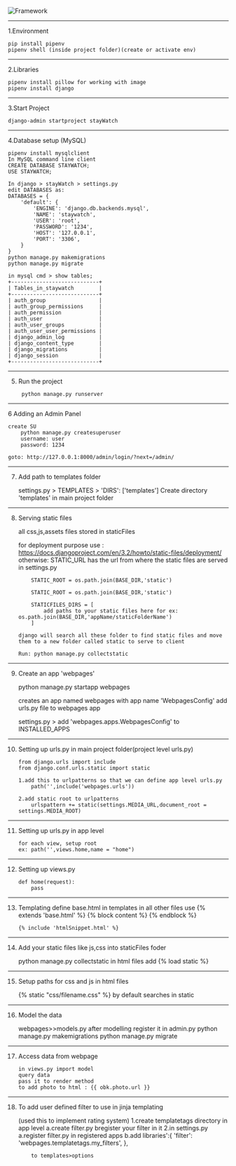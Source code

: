 ![Framework](https://img.shields.io/badge/Django-3.2.6-blue)

----------------------------------------------


1.Environment
		
    pip install pipenv
    pipenv shell (inside project folder)(create or activate env)
----------------------------------------------
2.Libraries

    pipenv install pillow for working with image 
    pipenv install django
----------------------------------------------
3.Start Project 

    django-admin startproject stayWatch
----------------------------------------------
4.Database setup (MySQL)

    pipenv install mysqlclient
    In MySQL command line client
    CREATE DATABASE STAYWATCH;
    USE STAYWATCH;

    In django > stayWatch > settings.py 
    edit DATABASES as:
    DATABASES = {
        'default': {
            'ENGINE': 'django.db.backends.mysql',
            'NAME': 'staywatch',
            'USER': 'root',
            'PASSWORD': '1234',
            'HOST': '127.0.0.1',
            'PORT': '3306',
        }
    }
    python manage.py makemigrations
    python manage.py migrate

    in mysql cmd > show tables;
    +----------------------------+
    | Tables_in_staywatch        |
    +----------------------------+
    | auth_group                 |
    | auth_group_permissions     |
    | auth_permission            |
    | auth_user                  |
    | auth_user_groups           |
    | auth_user_user_permissions |
    | django_admin_log           |
    | django_content_type        |
    | django_migrations          |
    | django_session             |
    +----------------------------+
----------------------------------------------
5. Run the project

        python manage.py runserver
----------------------------------------------
6 Adding an Admin Panel
    
    create SU
        python manage.py createsuperuser
        username: user
        password: 1234
    
    goto: http://127.0.0.1:8000/admin/login/?next=/admin/

----------------------------------------------
7. Add path to templates folder

    settings.py > TEMPLATES > 'DIRS': ['templates']
    Create directory 'templates' in main project folder

----------------------------------------------
 8. Serving static files
    
    all css,js,assets files stored in staticFiles

    for deployment purpose use : https://docs.djangoproject.com/en/3.2/howto/static-files/deployment/
    otherwise:
        STATIC_URL has the url from where the static files are served
        in settings.py 
            
            STATIC_ROOT = os.path.join(BASE_DIR,'static')

            STATIC_ROOT = os.path.join(BASE_DIR,'static')

            STATICFILES_DIRS = [
                add paths to your static files here for ex: os.path.join(BASE_DIR,'appName/staticFolderName')
            ]

        django will search all these folder to find static files and move them to a new folder called static to serve to client

        Run: python manage.py collectstatic
----------------------------------------------
9. Create an app 'webpages'
    
    python manage.py startapp webpages

    creates an app named webpages with app name 'WebpagesConfig'
    add urls.py file to webpages app

    settings.py >
    add 'webpages.apps.WebpagesConfig' to INSTALLED_APPS
----------------------------------------------
10. Setting up urls.py in main project folder(project level urls.py)

        from django.urls import include
        from django.conf.urls.static import static
        
        1.add this to urlpatterns so that we can define app level urls.py
            path('',include('webpages.urls'))

        2.add static root to urlpatterns
            urlspattern += static(settings.MEDIA_URL,document_root = settings.MEDIA_ROOT) 
----------------------------------------------
11. Setting up urls.py in app level

        for each view, setup root
        ex: path('',views.home,name = "home")
----------------------------------------------
12. Setting up views.py
        
        def home(request):
            pass
----------------------------------------------
13. Templating
        define base.html in templates
        in all other files use 
            {% extends 'base.html' %}
            {% block content %}
            {% endblock %}

        {% include 'htmlSnippet.html' %}
----------------------------------------------
14. Add your static files like js,css into staticFiles foder

    python manage.py collectstatic
    in html files add {% load static %}
----------------------------------------------
15. Setup paths for css and js in html files

    {% static "css/filename.css" %} by default searches in static
----------------------------------------------
16. Model the data
    
    webpages>>models.py
    after modelling register it in admin.py
        python manage.py makemigrations
        python manage.py migrate
----------------------------------------------
17. Access data from webpage

        in views.py import model
        query data 
        pass it to render method
        to add photo to html : {{ obk.photo.url }}
----------------------------------------------
18. To add user defined filter to use in jinja templating

    (used this to implement rating system)
        1.create templatetags directory in app level
            a.create filter.py
            bregister your filter in it
        2.in settings.py
            a.register filter.py in registered apps
            b.add
                libraries':{
                    'filter': 'webpages.templatetags.my_filters',
                },

            to templates>options



     








